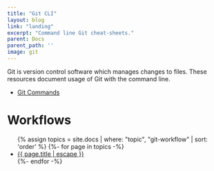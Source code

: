```yaml
---
title: "Git CLI"
layout: blog
link: "landing"
excerpt: "Command line Git cheat-sheets."
parent: Docs
parent_path: ''
image: git
---
```

Git is version control software which manages changes to files. These resources document usage of Git with the command line.

* [Git Commands](git-commands.html)


# Workflows
<ul>
{% assign topics = site.docs | where: "topic", "git-workflow" | sort: 'order' %}
{%- for page in topics -%}
  <li>
    <a href="{{ page.url | relative_url }}">
      {{ page.title | escape }}
    </a>
  </li>
{%- endfor -%}
</ul>